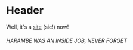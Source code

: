 # Header

Well, it's a [site](eqlion.github.io) (sic!)  now!

###### HARAMBE WAS AN INSIDE JOB, NEVER FORGET
